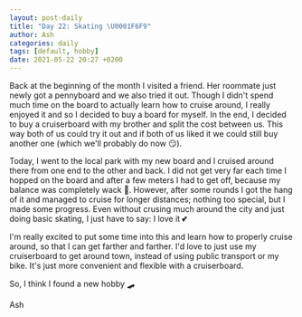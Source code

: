 ```yaml
---
layout: post-daily
title: "Day 22: Skating \U0001F6F9"
author: Ash
categories: daily
tags: [default, hobby]
date: 2021-05-22 20:27 +0200
---
```

Back at the beginning of the month I visited a friend. Her roommate just newly got a pennyboard and we also tried it out. Though I didn't spend much time on the board to actually learn how to cruise around, I really enjoyed it and so I decided to buy a board for myself. In the end, I decided to buy a cruiserboard with my brother and split the cost between us. This way both of us could try it out and if both of us liked it we could still buy another one (which we'll probably do now 😏).

Today, I went to the local park with my new board and I cruised around there from one end to the other and back. I did not get very far each time I hopped on the board and after a few meters I had to get off, because my balance was completely wack 🥴. However, after some rounds I got the hang of it and managed to cruise for longer distances; nothing too special, but I made some progress. Even without crusing much around the city and just doing basic skating, I just have to say: I love it 💕 

I'm really excited to put some time into this and learn how to properly cruise around, so that I can get farther and farther. I'd love to just use my cruiserboard to get around town, instead of using public transport or my bike. It's just more convenient and flexible with a cruiserboard.

So, I think I found a new hobby 🛹

Ash
